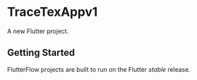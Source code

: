 # TraceTexAppv1

A new Flutter project.

## Getting Started

FlutterFlow projects are built to run on the Flutter _stable_ release.
